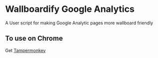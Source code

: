# Wallboardify Google Analytics
A User script for making Google Analytic pages more wallboard friendly

## To use on Chrome
Get [Tampermonkey](https://chrome.google.com/webstore/detail/tampermonkey/dhdgffkkebhmkfjojejmpbldmpobfkfo)
